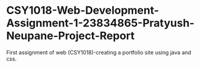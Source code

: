 # CSY1018-Web-Development-Assignment-1-23834865-Pratyush-Neupane-Project-Report
First assignment of web (CSY1018)-creating a portfolio site using java and css.
